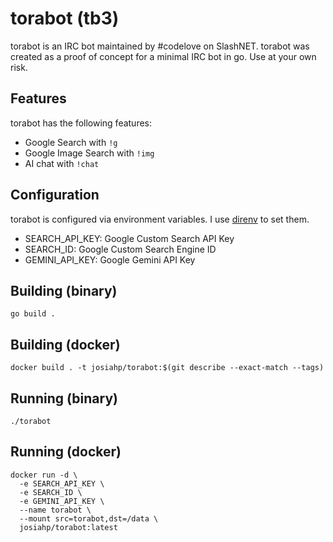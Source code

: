 # torabot (tb3)

torabot is an IRC bot maintained by #codelove on SlashNET. torabot was created as a proof of concept for a minimal IRC bot in go. Use at your own risk.

## Features

torabot has the following features:

* Google Search with `!g`
* Google Image Search with `!img`
* AI chat with `!chat`

## Configuration

torabot is configured via environment variables. I use [direnv](https://direnv.net/) to set them.

* SEARCH_API_KEY: Google Custom Search API Key
* SEARCH_ID: Google Custom Search Engine ID
* GEMINI_API_KEY: Google Gemini API Key

## Building (binary)

```console
go build .
```

## Building (docker)

```console
docker build . -t josiahp/torabot:$(git describe --exact-match --tags)
```

## Running (binary)

```console
./torabot
```

## Running (docker)

```console
docker run -d \
  -e SEARCH_API_KEY \
  -e SEARCH_ID \
  -e GEMINI_API_KEY \
  --name torabot \
  --mount src=torabot,dst=/data \
  josiahp/torabot:latest
```
